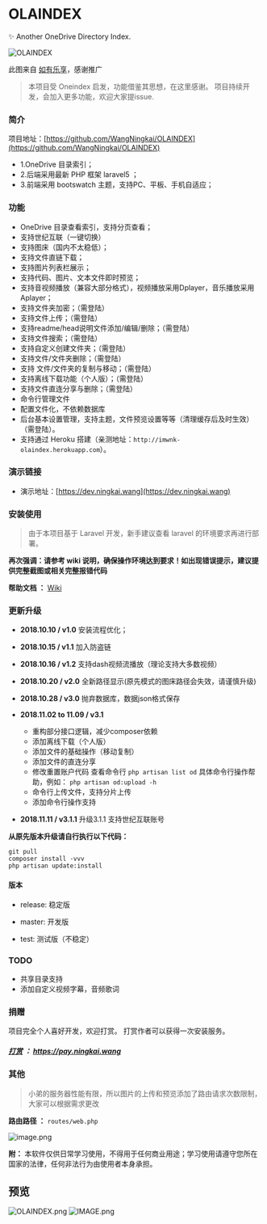 # OLAINDEX

✨ Another OneDrive Directory Index.

![OLAINDEX](https://i.loli.net/2018/10/11/5bbf40831f294.jpg)

此图来自 [如有乐享](https://51.ruyo.net/)，感谢推广

> 本项目受 Oneindex 启发，功能借鉴其思想，在这里感谢。 项目持续开发，会加入更多功能，欢迎大家提issue.

### 简介

项目地址：[https://github.com/WangNingkai/OLAINDEX](https://github.com/WangNingkai/OLAINDEX)

- 1.OneDrive 目录索引；
- 2.后端采用最新 PHP 框架 laravel5 ；
- 3.前端采用 bootswatch 主题，支持PC、平板、手机自适应；

### 功能

- OneDrive 目录查看索引，支持分页查看；
- 支持世纪互联（一键切换）
- 支持图床（国内不太稳低）；
- 支持文件直链下载；
- 支持图片列表栏展示；
- 支持代码、图片、文本文件即时预览；
- 支持音视频播放（兼容大部分格式），视频播放采用Dplayer，音乐播放采用Aplayer；
- 支持文件夹加密；（需登陆）
- 支持文件上传；（需登陆）
- 支持readme/head说明文件添加/编辑/删除；（需登陆）
- 支持文件搜索；（需登陆）
- 支持自定义创建文件夹；（需登陆）
- 支持文件/文件夹删除；（需登陆）
- 支持 文件/文件夹的复制与移动；（需登陆）
- 支持离线下载功能（个人版）；（需登陆）
- 支持文件直连分享与删除；（需登陆）
- 命令行管理文件
- 配置文件化，不依赖数据库
- 后台基本设置管理，支持主题，文件预览设置等等（清理缓存后及时生效）（需登陆）。
- 支持通过 Heroku 搭建（亲测地址：`http://imwnk-olaindex.herokuapp.com`）。

### 演示链接

- 演示地址：[https://dev.ningkai.wang](https://dev.ningkai.wang)

### 安装使用

> 由于本项目基于 Laravel 开发，新手建议查看 laravel 的环境要求再进行部署。

**再次强调：请参考 wiki 说明，确保操作环境达到要求！如出现错误提示，建议提供完整截图或相关完整报错代码**

**帮助文档 ：** [Wiki](https://github.com/WangNingkai/OLAINDEX/wiki)

### 更新升级

- **2018.10.10 / v1.0**
安装流程优化；
- **2018.10.15 / v1.1**
加入防盗链
- **2018.10.16 / v1.2**
支持dash视频流播放（理论支持大多数视频）
- **2018.10.20 / v2.0**
全新路径显示(原先模式的图床路径会失效，请谨慎升级)
- **2018.10.28 / v3.0**
抛弃数据库，数据json格式保存
- **2018.11.02 to 11.09 / v3.1**

  - 重构部分接口逻辑，减少composer依赖
  - 添加离线下载（个人版）
  - 添加文件的基础操作（移动复制）
  - 添加文件的直连分享
  - 修改重置账户代码 查看命令行 `php artisan list od` 具体命令行操作帮助，例如： `php artisan od:upload -h`
  - 命令行上传文件，支持分片上传
  - 添加命令行操作支持
  
- **2018.11.11 / v3.1.1**
升级3.1.1 支持世纪互联账号

**从原先版本升级请自行执行以下代码：**

```
git pull
composer install -vvv
php artisan update:install
```


#### 版本

- release: 稳定版

- master: 开发版

- test: 测试版（不稳定）

### TODO

- 共享目录支持
- 添加自定义视频字幕，音频歌词

### 捐赠

项目完全个人喜好开发，欢迎打赏。
打赏作者可以获得一次安装服务。


##### [打赏](https://pay.ningkai.wang) ： https://pay.ningkai.wang

### 其他 

> 小弟的服务器性能有限，所以图片的上传和预览添加了路由请求次数限制，大家可以根据需求更改

**路由路径 ：** `routes/web.php`

![image.png](https://i.loli.net/2018/10/27/5bd473aa6bc75.png)

**附：** 本软件仅供日常学习使用，不得用于任何商业用途；学习使用请遵守您所在国家的法律，任何非法行为由使用者本身承担。

## 预览

![OLAINDEX.png](https://i.loli.net/2018/11/11/5be82800ce8b5.png)
![IMAGE.png](https://i.loli.net/2018/11/11/5be8286501b5f.png)


